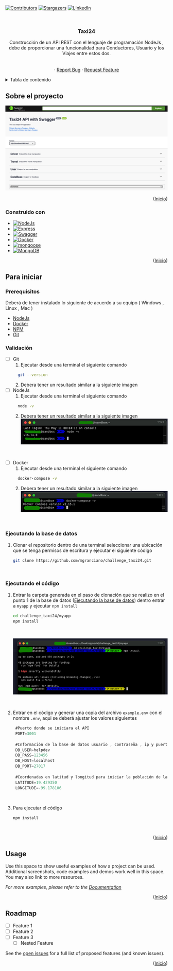 <a name="inicio"></a>

[![Contributors][contributors-shield]][contributors-url]
[![Stargazers][stars-shield]][stars-url]
[![LinkedIn][linkedin-shield]][linkedin-url]



<!-- PROJECT LOGO -->
<br />
<div align="center">

<h3 align="center">Taxi24</h3>

  <p align="center">
    Construcción de un API REST con el lenguaje de programación NodeJs , debe de proporcionar una funcionalidad para Conductores, Usuario y los Viajes entre estos dos.
    <br />
    <br />
    <br />
    ·
    <a href="https://github.com/mgranciano/challenge_taxi24/issues">Report Bug</a>
    ·
    <a href="https://github.com/mgranciano/challenge_taxi24/issues">Request Feature</a>
  </p>
</div>

<details>
  <summary>Tabla de contenido</summary>
  <ol>
    <li>
      <a href="#sobre-el-proyecto">Sobre el proyecto</a>
      <ul>
        <li><a href="#construido-con">Construido con</a></li>
      </ul>
    </li>
    <li>
      <a href="#para-inicar">Para iniciar</a>
      <ul>
         <li><a href="#prerequisitos">Prerequisitos</a></li>
         <li><a href="#validación">Validación</a></li>
         <li><a href="#ejecutando-la-base-de-datos">Ejecutando la base de datos</a></li>
         <li><a href="#ejecutando-el-código">Ejecutando el código</a></li>
      </ul>
    </li>
    <li><a href="#usage">Usage</a></li>
    <li><a href="#roadmap">Roadmap</a></li>
  </ol>
</details>



<!-- ABOUT THE PROJECT -->
## Sobre el proyecto

[![Product Name Screen Shot][product-screenshot]](https://github.com/mgranciano/challenge_taxi24)


<p align="right">(<a href="#inicio">Inicio</a>)</p>



### Construido con

* [![NodeJs][NodeJs]][NodeJs-url]
* [![Express][Express]][Express-url]
* [![Swagger][Swagger]][Swagger-url]
* [![Docker][Docker]][Docker-url]
* [![mongoose][mongoose]][mongoose-url]
* [![MongoDB][MongoDB]][MongoDB-url]


<p align="right">(<a href="#inicio">Inicio</a>)</p>



<!-- GETTING STARTED -->
## Para iniciar

### Prerequisitos

Deberá de tener instalado lo siguiente de acuerdo a su equipo ( Windows , Linux , Mac )

* [NodeJs](https://nodejs.org/en/download)
* [Docker](https://www.docker.com/products/docker-desktop)
* [NPM](https://docs.npmjs.com/downloading-and-installing-node-js-and-npm)
* [Git](https://git-scm.com)

### Validación

- [ ] Git
  1. Ejecutar desde una terminal el siguiente comando   
   ```sh
     git --version
   ```  
  2. Debera tener un resultado similar a la siguiente imagen
- [ ] NodeJs
  1. Ejecutar desde una terminal el siguiente comando   
   ```sh
     node -v
   ```  
   2. Debera tener un resultado similar a la siguiente imagen
    [![Node_Version Screen Shot][node-version-screenshot]](https://github.com/mgranciano/challenge_taxi24)
<br />

- [ ] Docker
  1. Ejecutar desde una terminal el siguiente comando   
   ```sh
     docker-compose -v
   ```  
   2. Debera tener un resultado similar a la siguiente imagen
    [![Docker_Version Screen Shot][docker-version-screenshot]](https://github.com/mgranciano/challenge_taxi24)
    
<br />

### Ejecutando la base de datos

1. Clonar el repositorio dentro de una terminal seleccionar una ubicación que se tenga permisos de escritura y ejecutar el siguiente código
   ```sh
   git clone https://github.com/mgranciano/challenge_taxi24.git
   ```
   <br />
### Ejecutando el código

1. Entrar la carpeta generada en el paso de clonación que se realizo en el punto 1 de la base de datos (<a href="#ejecutando-la-base-de-datos">Ejecutando la base de datos</a>) dentro entrar a `myapp` y ejecutar `npm install`
   ```sh
   cd challenge_taxi24/myapp
   npm install
   ```
   <br />
   
   [![Node Screen Shot][node-screenshot]](https://github.com/mgranciano/challenge_taxi24)
   
   <br />
2. Entrar en el código y generar una copia del archivo `example.env` con el nombre  `.env`, aqui se deberá ajustar los valores siguientes
   <br />
   ```js
    #Puerto donde se iniciara el API
    PORT=3001

    #Información de la base de datos usuario , contraseña , ip y puerto de la base de datos que se configuro previamente
    DB_USER=helpdev
    DB_PASS=123456
    DB_HOST=localhost
    DB_PORT=27017

    #Coordenadas en latitud y longitud para iniciar la población de la base de datos , tome como referencia una ubicación al azar
    LATITUDE=19.429350
    LONGITUDE=-99.178106
   ```
   <br />
3. Para ejecutar el código   
   ```sh
   npm install
   ```
<br />
<p align="right">(<a href="#inicio">Inicio</a>)</p>



<!-- USAGE EXAMPLES -->
## Usage

Use this space to show useful examples of how a project can be used. Additional screenshots, code examples and demos work well in this space. You may also link to more resources.

_For more examples, please refer to the [Documentation](https://example.com)_

<p align="right">(<a href="#inicio">Inicio</a>)</p>



<!-- ROADMAP -->
## Roadmap

- [ ] Feature 1
- [ ] Feature 2
- [ ] Feature 3
    - [ ] Nested Feature

See the [open issues](https://github.com/github_username/repo_name/issues) for a full list of proposed features (and known issues).

<p align="right">(<a href="#inicio">Inicio</a>)</p>


<!-- MARKDOWN LINKS & IMAGES -->
<!-- https://www.markdownguide.org/basic-syntax/#reference-style-links -->
[linkedin-shield]: https://img.shields.io/badge/-LinkedIn-black.svg?style=for-the-badge&logo=linkedin&colorB=555
[linkedin-url]: [https://www.linkedin.com/in/moises-granciano-2840b6197](https://www.linkedin.com/in/moises-granciano-2840b6197)
[contributors-shield]: https://img.shields.io/github/contributors/mgranciano/challenge_taxi24.svg?style=for-the-badge
[contributors-url]: [https://github.com/mgranciano/challenge_taxi24/graphs/contributors](https://github.com/mgranciano/challenge_taxi24/graphs/contributors)
[stars-shield]: https://img.shields.io/github/stars/mgranciano/challenge_taxi24.svg?style=for-the-badge
[stars-url]: https://github.com/mgranciano/challenge_taxi24/stargazers
[product-screenshot]: img/screen02.png
[node-version-screenshot]: img/node01.png
[node-screenshot]: img/node02.png
[docker-version-screenshot]: img/docker01.png
[NodeJs]: https://img.shields.io/badge/nodejs-C0C0C0?style=for-the-badge&logo=nodedotjs&logoColor=008000
[NodeJs-url]: https://nodejs.org/
[Express]: https://img.shields.io/badge/expressjs-C0C0C0?style=for-the-badge&logo=expressjs&logoColor=white
[Express-url]: https://expressjs.com/
[Swagger]: https://img.shields.io/badge/swagger-C0C0C0?style=for-the-badge&logo=swagger&logoColor=33FF66
[Swagger-url]: https://swagger.io/
[Docker]: https://img.shields.io/badge/docker-C0C0C0?style=for-the-badge&logo=docker&logoColor=0066FF
[Docker-url]: https://www.docker.com/
[mongoose]: https://img.shields.io/badge/monsoosee-C0C0C0?style=for-the-badge&logo=monsoosee&logoColor=CC3333
[mongoose-url]: https://mongoosejs.com/
[MongoDB]: https://img.shields.io/badge/mongodb-C0C0C0?style=for-the-badge&logo=mongodb&logoColor=00FF66
[MongoDB-url]: https://www.mongodb.com/

